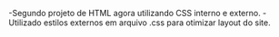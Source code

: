 -Segundo projeto de HTML agora utilizando CSS interno e externo.
-Utilizado estilos externos em arquivo .css para otimizar layout do site.